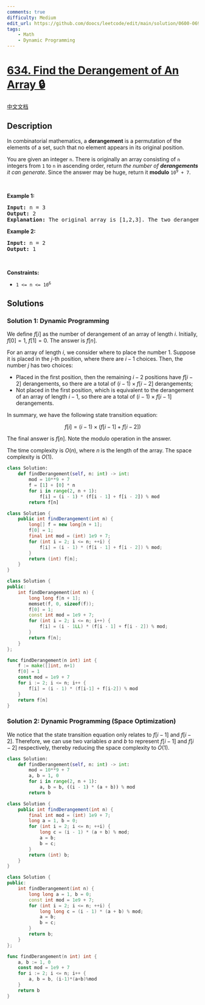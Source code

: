 ```yaml
---
comments: true
difficulty: Medium
edit_url: https://github.com/doocs/leetcode/edit/main/solution/0600-0699/0634.Find%20the%20Derangement%20of%20An%20Array/README_EN.md
tags:
    - Math
    - Dynamic Programming
---
```


# [634. Find the Derangement of An Array 🔒](https://leetcode.com/problems/find-the-derangement-of-an-array)

[中文文档](/solution/0600-0699/0634.Find%20the%20Derangement%20of%20An%20Array/README.md)

## Description

<p>In combinatorial mathematics, a <strong>derangement</strong> is a permutation of the elements of a set, such that no element appears in its original position.</p>

<p>You are given an integer <code>n</code>. There is originally an array consisting of <code>n</code> integers from <code>1</code> to <code>n</code> in ascending order, return <em>the number of <strong>derangements</strong> it can generate</em>. Since the answer may be huge, return it <strong>modulo</strong> <code>10<sup>9</sup> + 7</code>.</p>

<p>&nbsp;</p>
<p><strong class="example">Example 1:</strong></p>

<pre>
<strong>Input:</strong> n = 3
<strong>Output:</strong> 2
<strong>Explanation:</strong> The original array is [1,2,3]. The two derangements are [2,3,1] and [3,1,2].
</pre>

<p><strong class="example">Example 2:</strong></p>

<pre>
<strong>Input:</strong> n = 2
<strong>Output:</strong> 1
</pre>

<p>&nbsp;</p>
<p><strong>Constraints:</strong></p>

<ul>
	<li><code>1 &lt;= n &lt;= 10<sup>6</sup></code></li>
</ul>

## Solutions

### Solution 1: Dynamic Programming

We define $f[i]$ as the number of derangement of an array of length $i$. Initially, $f[0] = 1$, $f[1] = 0$. The answer is $f[n]$.

For an array of length $i$, we consider where to place the number $1$. Suppose it is placed in the $j$-th position, where there are $i-1$ choices. Then, the number $j$ has two choices:

-   Placed in the first position, then the remaining $i - 2$ positions have $f[i - 2]$ derangements, so there are a total of $(i - 1) \times f[i - 2]$ derangements;
-   Not placed in the first position, which is equivalent to the derangement of an array of length $i - 1$, so there are a total of $(i - 1) \times f[i - 1]$ derangements.

In summary, we have the following state transition equation:

$$
f[i] = (i - 1) \times (f[i - 1] + f[i - 2])
$$

The final answer is $f[n]$. Note the modulo operation in the answer.

The time complexity is $O(n)$, where $n$ is the length of the array. The space complexity is $O(1)$.

<!-- tabs:start -->

```python
class Solution:
    def findDerangement(self, n: int) -> int:
        mod = 10**9 + 7
        f = [1] + [0] * n
        for i in range(2, n + 1):
            f[i] = (i - 1) * (f[i - 1] + f[i - 2]) % mod
        return f[n]
```

```java
class Solution {
    public int findDerangement(int n) {
        long[] f = new long[n + 1];
        f[0] = 1;
        final int mod = (int) 1e9 + 7;
        for (int i = 2; i <= n; ++i) {
            f[i] = (i - 1) * (f[i - 1] + f[i - 2]) % mod;
        }
        return (int) f[n];
    }
}
```

```cpp
class Solution {
public:
    int findDerangement(int n) {
        long long f[n + 1];
        memset(f, 0, sizeof(f));
        f[0] = 1;
        const int mod = 1e9 + 7;
        for (int i = 2; i <= n; i++) {
            f[i] = (i - 1LL) * (f[i - 1] + f[i - 2]) % mod;
        }
        return f[n];
    }
};
```

```go
func findDerangement(n int) int {
	f := make([]int, n+1)
	f[0] = 1
	const mod = 1e9 + 7
	for i := 2; i <= n; i++ {
		f[i] = (i - 1) * (f[i-1] + f[i-2]) % mod
	}
	return f[n]
}
```

<!-- tabs:end -->

### Solution 2: Dynamic Programming (Space Optimization)

We notice that the state transition equation only relates to $f[i - 1]$ and $f[i - 2]$. Therefore, we can use two variables $a$ and $b$ to represent $f[i - 1]$ and $f[i - 2]$ respectively, thereby reducing the space complexity to $O(1)$.

<!-- tabs:start -->

```python
class Solution:
    def findDerangement(self, n: int) -> int:
        mod = 10**9 + 7
        a, b = 1, 0
        for i in range(2, n + 1):
            a, b = b, ((i - 1) * (a + b)) % mod
        return b
```

```java
class Solution {
    public int findDerangement(int n) {
        final int mod = (int) 1e9 + 7;
        long a = 1, b = 0;
        for (int i = 2; i <= n; ++i) {
            long c = (i - 1) * (a + b) % mod;
            a = b;
            b = c;
        }
        return (int) b;
    }
}
```

```cpp
class Solution {
public:
    int findDerangement(int n) {
        long long a = 1, b = 0;
        const int mod = 1e9 + 7;
        for (int i = 2; i <= n; ++i) {
            long long c = (i - 1) * (a + b) % mod;
            a = b;
            b = c;
        }
        return b;
    }
};
```

```go
func findDerangement(n int) int {
	a, b := 1, 0
	const mod = 1e9 + 7
	for i := 2; i <= n; i++ {
		a, b = b, (i-1)*(a+b)%mod
	}
	return b
}
```

<!-- tabs:end -->

<!-- end -->
